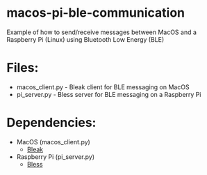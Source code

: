 # macos-pi-ble-communication
Example of how to send/receive messages between MacOS and a Raspberry Pi (Linux) using Bluetooth Low Energy (BLE)

# Files:
- macos_client.py - Bleak client for BLE messaging on MacOS
- pi_server.py - Bless server for BLE messaging on a Raspberry Pi

# Dependencies:
- MacOS (macos_client.py)
  - [Bleak](https://github.com/hbldh/bleak)
- Raspberry Pi (pi_server.py)
  - [Bless](https://github.com/kevincar/bless)
